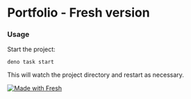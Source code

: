 # Portfolio - Fresh version

### Usage

Start the project:

```
deno task start
```

This will watch the project directory and restart as necessary.

[![Made with Fresh](https://fresh.deno.dev/fresh-badge.svg)](https://fresh.deno.dev)
